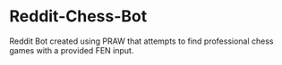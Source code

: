 # Reddit-Chess-Bot
Reddit Bot created using PRAW that attempts to find professional chess games with a provided FEN input.

<blockquote class="imgur-embed-pub" lang="en" data-id="a/bZPzs"><a href="//imgur.com/bZPzs"></a></blockquote><script async src="//s.imgur.com/min/embed.js" charset="utf-8"></script>
